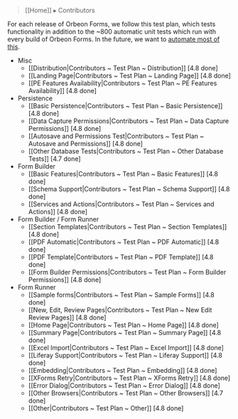 > [[Home]] ▸ Contributors

For each release of Orbeon Forms, we follow this test plan, which tests functionality in addition to the ~800 automatic unit tests which run with every build of Orbeon Forms. In the future, we want to [automate most of this](https://github.com/orbeon/orbeon-forms/issues/227).

- Misc
    - [[Distribution|Contributors ~ Test Plan ~ Distribution]] [4.8 done]
    - [[Landing Page|Contributors ~ Test Plan ~ Landing Page]] [4.8 done]
    - [[PE Features Availability|Contributors ~ Test Plan ~ PE Features Availability]] [4.8 done]
- Persistence
    - [[Basic Persistence|Contributors ~ Test Plan ~ Basic Persistence]] [4.8 done]
    - [[Data Capture Permissions|Contributors ~ Test Plan ~ Data Capture Permissions]] [4.8 done]
    - [[Autosave and Permissions Test|Contributors ~ Test Plan ~ Autosave and Permissions]] [4.8 done]
    - [[Other Database Tests|Contributors ~ Test Plan ~ Other Database Tests]] [4.7 done]
- Form Builder
    - [[Basic Features|Contributors ~ Test Plan ~ Basic Features]] [4.8 done]
    - [[Schema Support|Contributors ~ Test Plan ~ Schema Support]] [4.8 done]
    - [[Services and Actions|Contributors ~ Test Plan ~ Services and Actions]] [4.8 done]
- Form Builder / Form Runner
    - [[Section Templates|Contributors ~ Test Plan ~ Section Templates]] [4.8 done]
    - [[PDF Automatic|Contributors ~ Test Plan ~ PDF Automatic]] [4.8 done]
    - [[PDF Template|Contributors ~ Test Plan ~ PDF Template]] [4.8 done]
    - [[Form Builder Permissions|Contributors ~ Test Plan ~ Form Builder Permissions]] [4.8 done]
- Form Runner
    - [[Sample forms|Contributors ~ Test Plan ~ Sample Forms]] [4.8 done]
    - [[New, Edit, Review Pages|Contributors ~ Test Plan ~ New Edit Review Pages]] [4.8 done]
    - [[Home Page|Contributors ~ Test Plan ~ Home Page]] [4.8 done]
    - [[Summary Page|Contributors ~ Test Plan ~ Summary Page]] [4.8 done]
    - [[Excel Import|Contributors ~ Test Plan ~ Excel Import]] [4.8 done]
    - [[Liferay Support|Contributors ~ Test Plan ~ Liferay Support]] [4.8 done]
    - [[Embedding|Contributors ~ Test Plan ~ Embedding]] [4.8 done]
    - [[XForms Retry|Contributors ~ Test Plan ~ XForms Retry]] [4.8 done]
    - [[Error Dialog|Contributors ~ Test Plan ~ Error Dialog]] [4.8 done]
    - [[Other Browsers|Contributors ~ Test Plan ~ Other Browsers]] [4.7 done]
    - [[Other|Contributors ~ Test Plan ~ Other]] [4.8 done]